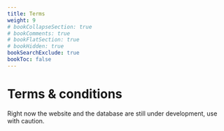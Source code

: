 ```yaml
---
title: Terms
weight: 9
# bookCollapseSection: true
# bookComments: true
# bookFlatSection: true
# bookHidden: true
bookSearchExclude: true
bookToc: false
---
```


# Terms & conditions

Right now the website and the database are still under development, use with caution.